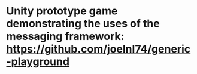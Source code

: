 # Unity prototype game demonstrating the uses of the messaging framework: https://github.com/joelnl74/generic-playground 
